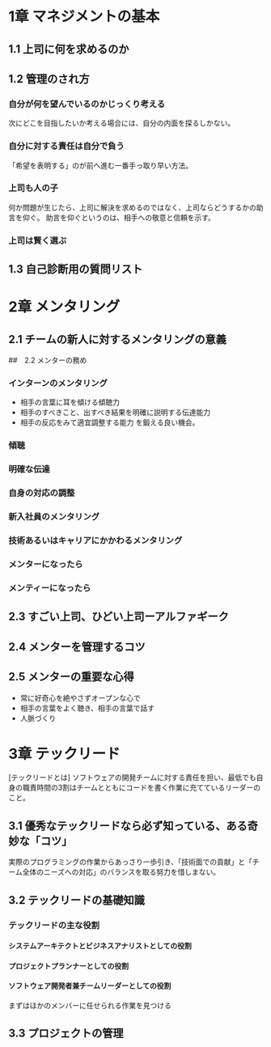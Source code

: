 # 1章 マネジメントの基本

## 1.1 上司に何を求めるのか

## 1.2 管理のされ方

### 自分が何を望んでいるのかじっくり考える

次にどこを目指したいか考える場合には、自分の内面を探るしかない。

### 自分に対する責任は自分で負う

「希望を表明する」のが前へ進む一番手っ取り早い方法。

### 上司も人の子

何か問題が生じたら、上司に解決を求めるのではなく、上司ならどうするかの助言を仰ぐ。
助言を仰ぐというのは、相手への敬意と信頼を示す。

### 上司は賢く選ぶ

## 1.3 自己診断用の質問リスト

# 2章 メンタリング

## 2.1 チームの新人に対するメンタリングの意義

##　2.2 メンターの務め

### インターンのメンタリング

* 相手の言葉に耳を傾ける傾聴力
* 相手のすべきこと、出すべき結果を明確に説明する伝達能力
* 相手の反応をみて適宜調整する能力
を鍛える良い機会。

### 傾聴

### 明確な伝達

### 自身の対応の調整

### 新入社員のメンタリング

### 技術あるいはキャリアにかかわるメンタリング

### メンターになったら

### メンティーになったら

## 2.3 すごい上司、ひどい上司ーアルファギーク

## 2.4 メンターを管理するコツ

## 2.5 メンターの重要な心得

* 常に好奇心を絶やさずオープンな心で
* 相手の言葉をよく聴き、相手の言葉で話す
* 人脈づくり

# 3章 テックリード

[テックリードとは] ソフトウェアの開発チームに対する責任を担い、最低でも自身の職責時間の3割はチームとともにコードを書く作業に充てているリーダーのこと。

## 3.1 優秀なテックリードなら必ず知っている、ある奇妙な「コツ」

実際のプログラミングの作業からあっさり一歩引き、「技術面での貢献」と「チーム全体のニーズへの対応」のバランスを取る努力を惜しまない。

## 3.2 テックリードの基礎知識

### テックリードの主な役割

#### システムアーキテクトとビジネスアナリストとしての役割

#### プロジェクトプランナーとしての役割

#### ソフトウェア開発者兼チームリーダーとしての役割

まずはほかのメンバーに任せられる作業を見つける

## 3.3 プロジェクトの管理



